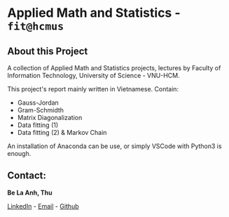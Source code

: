 # Applied Math and Statistics - `fit@hcmus`
## About this Project
A collection of Applied Math and Statistics projects, lectures by Faculty of Information Technology, University of Science - VNU-HCM. 

This project's report mainly written in Vietnamese. Contain:
- Gauss-Jordan
- Gram-Schmidth
- Matrix Diagonalization
- Data fitting (1)
- Data fitting (2) & Markov Chain

An installation of Anaconda can be use, or simply VSCode with Python3 is enough. 

## Contact: 

__Be La Anh, Thu__

[LinkedIn](https://www.linkedin.com/in/be-anhthu204/) - [Email](mailto:belathu@gmail.com) - [Github](https://www.github.com/ankthuw)
